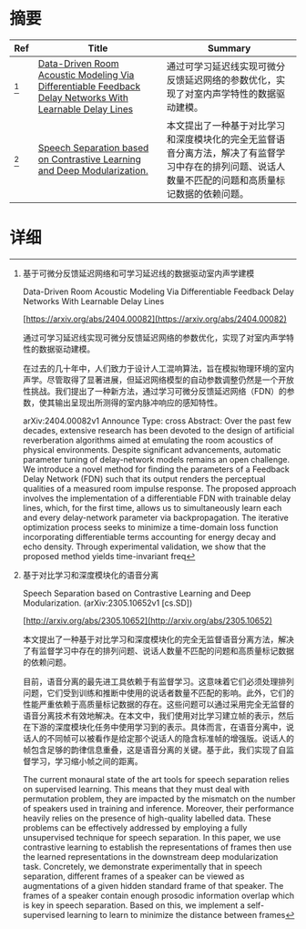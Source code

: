 # 摘要

| Ref | Title | Summary |
| --- | --- | --- |
| [^1] | [Data-Driven Room Acoustic Modeling Via Differentiable Feedback Delay Networks With Learnable Delay Lines](https://arxiv.org/abs/2404.00082) | 通过可学习延迟线实现可微分反馈延迟网络的参数优化，实现了对室内声学特性的数据驱动建模。 |
| [^2] | [Speech Separation based on Contrastive Learning and Deep Modularization.](http://arxiv.org/abs/2305.10652) | 本文提出了一种基于对比学习和深度模块化的完全无监督语音分离方法，解决了有监督学习中存在的排列问题、说话人数量不匹配的问题和高质量标记数据的依赖问题。 |

# 详细

[^1]: 基于可微分反馈延迟网络和可学习延迟线的数据驱动室内声学建模

    Data-Driven Room Acoustic Modeling Via Differentiable Feedback Delay Networks With Learnable Delay Lines

    [https://arxiv.org/abs/2404.00082](https://arxiv.org/abs/2404.00082)

    通过可学习延迟线实现可微分反馈延迟网络的参数优化，实现了对室内声学特性的数据驱动建模。

    

    在过去的几十年中，人们致力于设计人工混响算法，旨在模拟物理环境的室内声学。尽管取得了显著进展，但延迟网络模型的自动参数调整仍然是一个开放性挑战。我们提出了一种新方法，通过学习可微分反馈延迟网络（FDN）的参数，使其输出呈现出所测得的室内脉冲响应的感知特性。

    arXiv:2404.00082v1 Announce Type: cross  Abstract: Over the past few decades, extensive research has been devoted to the design of artificial reverberation algorithms aimed at emulating the room acoustics of physical environments. Despite significant advancements, automatic parameter tuning of delay-network models remains an open challenge. We introduce a novel method for finding the parameters of a Feedback Delay Network (FDN) such that its output renders the perceptual qualities of a measured room impulse response. The proposed approach involves the implementation of a differentiable FDN with trainable delay lines, which, for the first time, allows us to simultaneously learn each and every delay-network parameter via backpropagation. The iterative optimization process seeks to minimize a time-domain loss function incorporating differentiable terms accounting for energy decay and echo density. Through experimental validation, we show that the proposed method yields time-invariant freq
    
[^2]: 基于对比学习和深度模块化的语音分离

    Speech Separation based on Contrastive Learning and Deep Modularization. (arXiv:2305.10652v1 [cs.SD])

    [http://arxiv.org/abs/2305.10652](http://arxiv.org/abs/2305.10652)

    本文提出了一种基于对比学习和深度模块化的完全无监督语音分离方法，解决了有监督学习中存在的排列问题、说话人数量不匹配的问题和高质量标记数据的依赖问题。

    

    目前，语音分离的最先进工具依赖于有监督学习。这意味着它们必须处理排列问题，它们受到训练和推断中使用的说话者数量不匹配的影响。此外，它们的性能严重依赖于高质量标记数据的存在。这些问题可以通过采用完全无监督的语音分离技术有效地解决。在本文中，我们使用对比学习建立帧的表示，然后在下游的深度模块化任务中使用学习到的表示。具体而言，在语音分离中，说话人的不同帧可以被看作是给定那个说话人的隐含标准帧的增强版。说话人的帧包含足够的韵律信息重叠，这是语音分离的关键。基于此，我们实现了自监督学习，学习缩小帧之间的距离。

    The current monaural state of the art tools for speech separation relies on supervised learning. This means that they must deal with permutation problem, they are impacted by the mismatch on the number of speakers used in training and inference. Moreover, their performance heavily relies on the presence of high-quality labelled data. These problems can be effectively addressed by employing a fully unsupervised technique for speech separation. In this paper, we use contrastive learning to establish the representations of frames then use the learned representations in the downstream deep modularization task. Concretely, we demonstrate experimentally that in speech separation, different frames of a speaker can be viewed as augmentations of a given hidden standard frame of that speaker. The frames of a speaker contain enough prosodic information overlap which is key in speech separation. Based on this, we implement a self-supervised learning to learn to minimize the distance between frames
    

